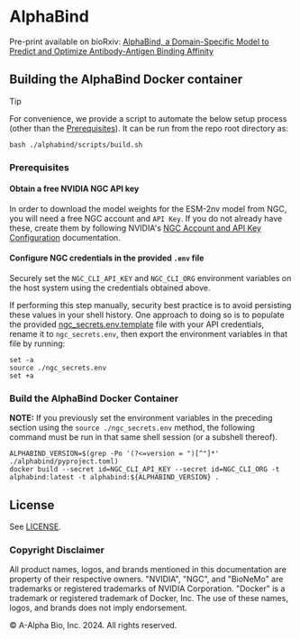 # AlphaBind

Pre-print available on bioRxiv: [AlphaBind, a Domain-Specific Model to Predict and Optimize Antibody-Antigen Binding Affinity](https://www.biorxiv.org/content/10.1101/2024.11.11.622872v1)

## Building the AlphaBind Docker container

> [!TIP]
> For convenience, we provide a script to automate the below setup process (other than the [Prerequisites](#prerequisites)). It can be run from the repo root directory as:
>    ```
>    bash ./alphabind/scripts/build.sh
>    ```

### Prerequisites

#### Obtain a free NVIDIA NGC API key

In order to download the model weights for the ESM-2nv model from NGC, you will need a free NGC account and `API Key`. If you do not already have these, create them by following NVIDIA's [NGC Account and API Key Configuration](https://docs.nvidia.com/bionemo-framework/1.10/access-startup.html#ngc-account-and-api-key-configuration) documentation.

#### Configure NGC credentials in the provided `.env` file

Securely set the `NGC_CLI_API_KEY` and `NGC_CLI_ORG` environment variables on the host system using the credentials obtained above.

If performing this step manually, security best practice is to avoid persisting these values in your shell history. One approach to doing so is to populate the provided [ngc_secrets.env.template](.ngc_secrets.env.template) file with your API credentials, rename it to `ngc_secrets.env`, then export the environment variables in that file by running:
```[host shell]
set -a
source ./ngc_secrets.env
set +a
```

### Build the AlphaBind Docker Container

**NOTE:** If you previously set the environment variables in the preceding section using the `source ./ngc_secrets.env` method, the following command must be run in that same shell session (or a subshell thereof).

```[host shell]
ALPHABIND_VERSION=$(grep -Po '(?<=version = ")[^"]*' ./alphabind/pyproject.toml)
docker build --secret id=NGC_CLI_API_KEY --secret id=NGC_CLI_ORG -t alphabind:latest -t alphabind:${ALPHABIND_VERSION} .
```

## License

See [LICENSE](./LICENSE).

### Copyright Disclaimer

All product names, logos, and brands mentioned in this documentation are property of their respective owners. "NVIDIA", "NGC", and "BioNeMo" are trademarks or registered trademarks of NVIDIA Corporation. "Docker" is a trademark or registered trademark of Docker, Inc. The use of these names, logos, and brands does not imply endorsement.

© A-Alpha Bio, Inc. 2024. All rights reserved.
